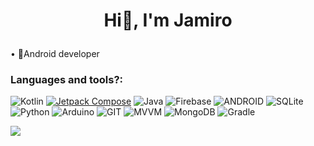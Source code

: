 # <p align = "center"> Hi👋, I'm Jamiro </p> #



• 🔭Android developer 

<h3>Languages and tools?: </h3>



![Kotlin](https://img.shields.io/badge/kotlin-%230095D5.svg?style=for-the-badge&logo=kotlin&logoColor=white) [![Jetpack Compose](https://img.shields.io/badge/Jetpack%20Compose-%186F65.svg?style=for-the-badge&logo=android)](https://developer.android.com/jetpack/compose) ![Java](https://img.shields.io/badge/java-%23ED8B00.svg?style=for-the-badge&logo=java&logoColor=white) ![Firebase](https://img.shields.io/badge/firebase-%23039BE5.svg?style=for-the-badge&logo=firebase) ![ANDROID](https://img.shields.io/badge/android-%2320232a.svg?style=for-the-badge&logo=android&logoColor=%a4c639) ![SQLite](https://img.shields.io/badge/sqlite-%2307405e.svg?style=for-the-badge&logo=sqlite&logoColor=white) ![Python](https://img.shields.io/badge/python-3670A0?style=for-the-badge&logo=python&logoColor=ffdd54) ![Arduino](https://img.shields.io/badge/-Arduino-00979D?style=for-the-badge&logo=Arduino&logoColor=white) ![GIT](https://img.shields.io/badge/Git-fc6d26?style=for-the-badge&logo=git&logoColor=white)
![MVVM](https://img.shields.io/badge/MVVM-%23FFCD4B.svg?style=for-the-badge) ![MongoDB](https://img.shields.io/badge/MongoDB-%234ea94b.svg?style=for-the-badge&logo=mongodb&logoColor=white) ![Gradle](https://img.shields.io/badge/Gradle-02303A.svg?style=for-the-badge&logo=Gradle&logoColor=white)



![](https://github-readme-stats.vercel.app/api/top-langs/?username=dev&theme=dark&hide_border=true&include_all_commits=true&count_private=true&layout=compact)
 



<!-- Proudly created with GPRM ( https://gprm.itsvg.in ) -->
